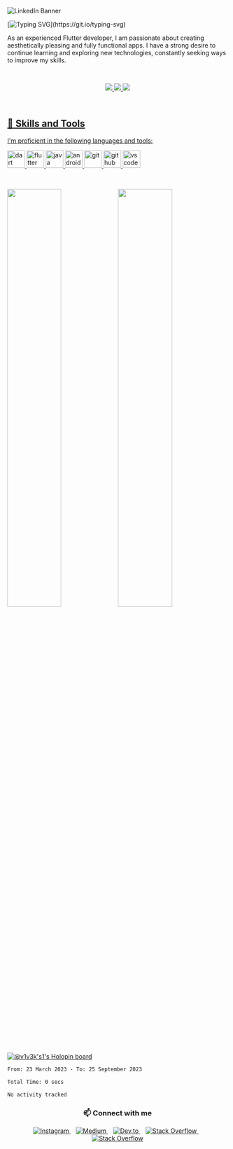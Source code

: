 ![LinkedIn Banner](https://user-images.githubusercontent.com/64553247/224408765-7ae29ae2-a93c-4b2c-908f-d773013b4597.png)


[![Typing SVG](https://readme-typing-svg.demolab.com?font=Fira+Code&pause=1000&color=00FF0674&width=435&lines=Hi+there!+I'm+Vivek!)](https://git.io/typing-svg)

As an experienced Flutter developer, I am passionate about creating aesthetically pleasing and fully functional apps. I have a strong desire to continue learning and exploring new technologies, constantly seeking ways to improve my skills.


<br>

<p float="left" align="center">
  <a href="https://github.com/WillDev12">
    <img src="https://img.shields.io/github/followers/viveeeeeek?style=for-the-badge&logo=github">
  <a href="https://github.com/WillDev12">
    <img src="https://img.shields.io/github/stars/viveeeeeek?style=for-the-badge&logo=git">
  <a href="https://github.com/WillDev12/WillDev12">
    <img src="https://img.shields.io/github/watchers/viveeeeeek/WillDev12?style=for-the-badge&logo=git">
</p><br>

## 🚀 Skills and Tools  


I'm proficient in the following languages and tools:

<p align="left">
  <a href="https://dart.dev" target="_blank">
    <img src="https://www.vectorlogo.zone/logos/dartlang/dartlang-icon.svg" alt="dart" width="40" height="40"/>
  </a>
  <a href="https://flutter.dev" target="_blank">
    <img src="https://www.vectorlogo.zone/logos/flutterio/flutterio-icon.svg" alt="flutter" width="40" height="40"/>
  </a>
  <a href="https://www.java.com" target="_blank">
    <img src="https://www.vectorlogo.zone/logos/java/java-icon.svg" alt="java" width="40" height="40"/>
  </a>
  <a href="https://developer.android.com/studio" target="_blank">
    <img src="https://www.vectorlogo.zone/logos/android/android-icon.svg" alt="android" width="40" height="40"/>
  </a>
  <a href="https://git-scm.com/" target="_blank">
    <img src="https://www.vectorlogo.zone/logos/git-scm/git-scm-icon.svg" alt="git" width="40" height="40"/>
  </a>
  <a href="https://github.com/" target="_blank">
    <img src="https://www.vectorlogo.zone/logos/github/github-icon.svg" alt="github" width="40" height="40"/>
  </a>
  <a href="https://code.visualstudio.com/" target="_blank">
    <img src="https://www.vectorlogo.zone/logos/visualstudio_code/visualstudio_code-icon.svg" alt="vscode" width="40" height="40"/>
  </a>
</p>

<br>



<p align="left">
    <img width="49.5%" src="https://github-readme-stats.vercel.app/api/?username=viveeeeeek&theme=prussian&show_icons=true&count_private=true&hide_border=true" />
    <img width="49.5%" src="http://github-readme-streak-stats.herokuapp.com?user=viveeeeeek&theme=prussian&show_icons=true&count_private=true&hide_border=true" />
</p>
<br>


<a href="https://holopin.io/@v1v3k's"><img src="https://holopin.me/v1v3k" alt="@v1v3k's1&#39;s Holopin board"></a>


<!--START_SECTION:waka-->

```txt
From: 23 March 2023 - To: 25 September 2023

Total Time: 0 secs

No activity tracked
```

<!--END_SECTION:waka-->




<!-- Connect with me -->
<h3 align="center">📫 Connect with me</h3>
<p align="center">
    <a href="https://instagram.com/viveeeeeek">
        <img src="https://img.shields.io/badge/Instagram--_.svg?style=social&logo=instagram&color=8a3ab9" alt="Instagram">
    </a>&nbsp;&nbsp;
    <a href="https://medium.com/@viveeeeeek">
        <img src="https://img.shields.io/badge/Medium--_.svg?style=social&logo=medium&color=black" alt="Medium">
    </a>&nbsp;&nbsp;
    <a href="https://dev.to/sonawanevivek">
        <img src="https://img.shields.io/badge/Dev.to--_.svg?style=social&logo=dev.to&color=black" alt="Dev.to">
    </a>&nbsp;&nbsp;
    <a href="https://stackoverflow.com/users/14314951/v1v3k">
        <img src="https://img.shields.io/badge/Stack%20Overflow--_.svg?style=social&logo=stackoverflow&color=FE7A16" alt="Stack Overflow">
    </a>&nbsp;&nbsp;
    <a href="https://twitter.com/viiv3k">
        <img src="https://img.shields.io/badge/Twitter--_.svg?style=social&logo=stackoverflow&color=FE7A16" alt="Stack Overflow">
    </a>
</p>
